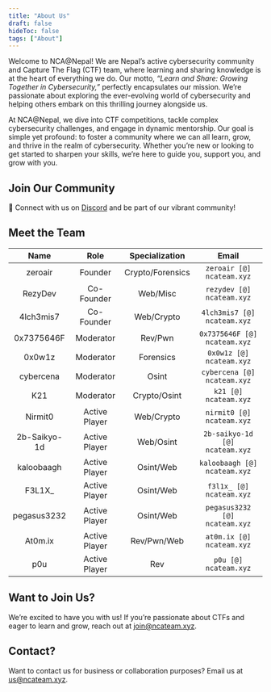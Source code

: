 ```yaml
---
title: "About Us"
draft: false
hideToc: false
tags: ["About"]
---
```


Welcome to NCA@Nepal! We are Nepal’s active cybersecurity community and Capture The Flag (CTF) team, where learning and sharing knowledge is at the heart of everything we do. Our motto, _“Learn and Share: Growing Together in Cybersecurity,”_ perfectly encapsulates our mission. We’re passionate about exploring the ever-evolving world of cybersecurity and helping others embark on this thrilling journey alongside us.

At NCA@Nepal, we dive into  CTF competitions, tackle complex cybersecurity challenges, and engage in dynamic mentorship. Our goal is simple yet profound: to foster a community where we can all learn, grow, and thrive in the realm of cybersecurity. Whether you’re new or looking to get started to sharpen your skills, we’re here to guide you, support you, and grow with you.

## Join Our Community

💬 Connect with us on [Discord](https://discord.gg/KDuvkJHh3D) and be part of our vibrant community!

## Meet the Team

|     Name     |     Role      |  Specialization  |           Email                |
| :----------: | :-----------: | :--------------: |   :------------------------:   |
|   zeroair    |    Founder    | Crypto/Forensics |   `zeroair [@] ncateam.xyz`    |
|   RezyDev    |  Co-Founder   |     Web/Misc     |   `rezydev [@] ncateam.xyz`    |
|  4lch3mis7   |  Co-Founder   |    Web/Crypto    |  `4lch3mis7 [@] ncateam.xyz`   |
|  0x7375646F  |   Moderator   |     Rev/Pwn      |  `0x7375646F [@] ncateam.xyz`  |
|    0x0w1z    |   Moderator   |    Forensics     |    `0x0w1z [@] ncateam.xyz`    |
|  cybercena   |   Moderator   |      Osint       |  `cybercena [@] ncateam.xyz`   |
|     K21      |   Moderator   |   Crypto/Osint   |     `k21 [@] ncateam.xyz`      |
|   Nirmit0    | Active Player |    Web/Crypto    |   `nirmit0 [@] ncateam.xyz`    |
| 2b-Saikyo-1d | Active Player |    Web/Osint     | `2b-saikyo-1d [@] ncateam.xyz` |
|  kaloobaagh  | Active Player |    Osint/Web     | `kaloobaagh [@] ncateam.xyz`   |
|    F3L1X_    | Active Player |    Osint/Web     |  `f3l1x_ [@] ncateam.xyz`      |
| pegasus3232  | Active Player |    Osint/Web     |  `pegasus3232 [@] ncateam.xyz` |
|   At0m.ix    | Active Player |   Rev/Pwn/Web    |  `at0m.ix [@] ncateam.xyz`     |
|    p0u       | Active Player |       Rev        |  `p0u [@] ncateam.xyz`

## Want to Join Us?
We’re excited to have you with us! If you’re passionate about CTFs and eager to learn and grow, reach out at [join@ncateam.xyz](mailto:join@ncateam.xyz).

## Contact?
Want to contact us for business or collaboration purposes? Email us at [us@ncateam.xyz](mailto:us@ncateam.xyz).
